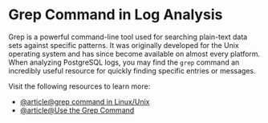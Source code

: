 # Grep Command in Log Analysis

Grep is a powerful command-line tool used for searching plain-text data sets against specific patterns. It was originally developed for the Unix operating system and has since become available on almost every platform. When analyzing PostgreSQL logs, you may find the `grep` command an incredibly useful resource for quickly finding specific entries or messages.

Visit the following resources to learn more:

- [@article@grep command in Linux/Unix](https://www.digitalocean.com/community/tutorials/grep-command-in-linux-unix)
- [@article@Use the Grep Command](https://docs.rackspace.com/docs/use-the-linux-grep-command)